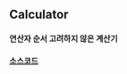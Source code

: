## Calculator

#### 연산자 순서 고려하지 않은 계산기

#### [소스코드](https://github.com/dmsals216/MyStudy/blob/master/Android/MyApplication2/app/src/main/java/com/example/goem/calculator/MainActivity.java)
